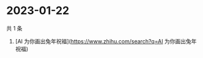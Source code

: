 # 2023-01-22

共 1 条

<!-- BEGIN -->
<!-- 最后更新时间 Sun Jan 22 2023 03:05:46 GMT+0800 (China Standard Time) -->

1. [AI 为你画出兔年祝福](https://www.zhihu.com/search?q=AI 为你画出兔年祝福)

<!-- END -->
